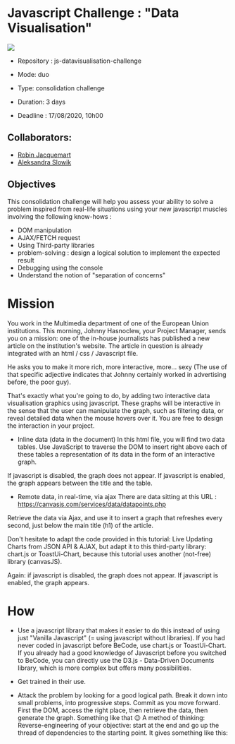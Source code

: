 # Javascript Challenge : "Data Visualisation"

<img src ="https://www.jstips.co/assets/images/jstips-animation.gif">

- Repository : js-datavisualisation-challenge

- Mode: duo

- Type: consolidation challenge

- Duration: 3 days

- Deadline : 17/08/2020, 10h00

## Collaborators: 

- [Robin Jacquemart ](https://github.com/JackRob)
- [Aleksandra Slowik](https://github.com/88aleksandra88)

## Objectives

This consolidation challenge will help you assess your ability to solve a problem inspired from real-life situations using your new javascript muscles involving the following know-hows :

- DOM manipulation
- AJAX/FETCH request
- Using Third-party libraries
- problem-solving : design a logical solution to implement the expected result
- Debugging using the console
- Understand the notion of "separation of concerns"

# Mission

You work in the Multimedia department of one of the European Union institutions. This morning, Johnny Hasnoclew, your Project Manager, sends you on a mission: one of the in-house journalists has published a new article on the institution's website. The article in question is already integrated with an html / css / Javascript file.

He asks you to make it more rich, more interactive, more... sexy (The use of that specific adjective indicates that Johnny certainly worked in advertising before, the poor guy).

That's exactly what you're going to do, by adding two interactive data visualisation graphics using javascript. These graphs will be interactive in the sense that the user can manipulate the graph, such as filtering data, or reveal detailed data when the mouse hovers over it. You are free to design the interaction in your project.

- Inline data (data in the document)
In this html file, you will find two data tables. Use JavaScript to traverse the DOM to insert right above each of these tables a representation of its data in the form of an interactive graph.

If javascript is disabled, the graph does not appear. If javascript is enabled, the graph appears between the title and the table.

- Remote data, in real-time, via ajax
There are data sitting at this URL : https://canvasjs.com/services/data/datapoints.php

Retrieve the data via Ajax, and use it to insert a graph that refreshes every second, just below the main title (h1) of the article.

Don't hesitate to adapt the code provided in this tutorial: Live Updating Charts from JSON API & AJAX, but adapt it to this third-party library: chart.js or ToastUi-Chart, because this tutorial uses another (not-free) library (canvasJS).

Again: if javascript is disabled, the graph does not appear. If javascript is enabled, the graph appears.

# How 

- Use a javascript library that makes it easier to do this instead of using just "Vanilla Javascript" (= using javascript without libraries). If you had never coded in javascript before BeCode, use chart.js or ToastUi-Chart. If you already had a good knowledge of Javascript before you switched to BeCode, you can directly use the D3.js - Data-Driven Documents library, which is more complex but offers many possibilities.

- Get trained in their use.

- Attack the problem by looking for a good logical path. Break it down into small problems, into progressive steps. Commit as you move forward. First the DOM, access the right place, then retrieve the data, then generate the graph. Something like that 😉
A method of thinking: Reverse-engineering of your objective: start at the end and go up the thread of dependencies to the starting point. It gives something like this:
